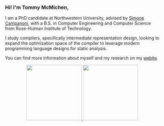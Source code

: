### Hi! I'm Tommy McMichen,
I am a PhD candidate at Northwestern University, advised by [Simone Campanoni](https://users.cs.northwestern.edu/~simonec/Team.html#Current), with a B.S. in Computer Engineering and Computer Science from Rose-Hulman Institute of Technology. 

I study compilers, specifically intermediate representation design, looking to expand the optimization space of the compiler to leverage modern programming language designs for static analysis.

You can find more information about myself and my research on my [webite](https://mcmichen.cc).

<div align="center">
  <a href="https://github.com/tommymcm">
  <img height="180em" src="https://github-readme-stats.vercel.app/api?hide_rank=true&username=tommymcm&show_icons=true&theme=highcontrast&include_all_commits=true"/>
  <img height="180em" src="https://github-readme-stats.vercel.app/api/top-langs/?username=tommymcm&layout=compact&langs_count=7&theme=highcontrast&exclude_repo=tommymcm.github.io,my-emacs-setup,llvm-mode&hide=html,css,javascript"/>
</div>
